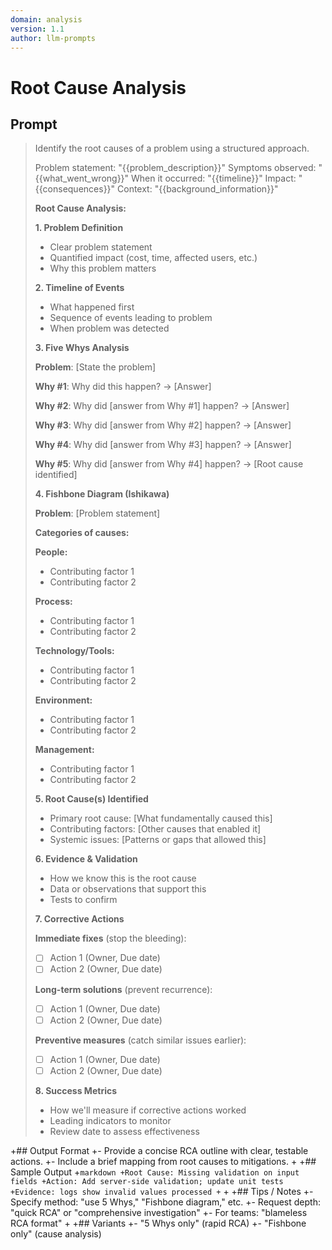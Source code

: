 ```yaml
---
domain: analysis
version: 1.1
author: llm-prompts
---
```


# Root Cause Analysis

## Prompt
> Identify the root causes of a problem using a structured approach.
>
> Problem statement: "{{problem_description}}"
> Symptoms observed: "{{what_went_wrong}}"
> When it occurred: "{{timeline}}"
> Impact: "{{consequences}}"
> Context: "{{background_information}}"
>
> **Root Cause Analysis:**
>
> **1. Problem Definition**
> - Clear problem statement
> - Quantified impact (cost, time, affected users, etc.)
> - Why this problem matters
> 
> **2. Timeline of Events**
> - What happened first
> - Sequence of events leading to problem
> - When problem was detected
> 
> **3. Five Whys Analysis**
> 
> **Problem**: [State the problem]
> 
> **Why #1**: Why did this happen?
> → [Answer]
> 
> **Why #2**: Why did [answer from Why #1] happen?
> → [Answer]
> 
> **Why #3**: Why did [answer from Why #2] happen?
> → [Answer]
> 
> **Why #4**: Why did [answer from Why #3] happen?
> → [Answer]
> 
> **Why #5**: Why did [answer from Why #4] happen?
> → [Root cause identified]
> 
> **4. Fishbone Diagram (Ishikawa)**
> 
> **Problem**: [Problem statement]
> 
> **Categories of causes:**
> 
> **People:**
> - Contributing factor 1
> - Contributing factor 2
> 
> **Process:**
> - Contributing factor 1
> - Contributing factor 2
> 
> **Technology/Tools:**
> - Contributing factor 1
> - Contributing factor 2
> 
> **Environment:**
> - Contributing factor 1
> - Contributing factor 2
> 
> **Management:**
> - Contributing factor 1
> - Contributing factor 2
> 
> **5. Root Cause(s) Identified**
> - Primary root cause: [What fundamentally caused this]
> - Contributing factors: [Other causes that enabled it]
> - Systemic issues: [Patterns or gaps that allowed this]
> 
> **6. Evidence & Validation**
> - How we know this is the root cause
> - Data or observations that support this
> - Tests to confirm
> 
> **7. Corrective Actions**
> 
> **Immediate fixes** (stop the bleeding):
> - [ ] Action 1 (Owner, Due date)
> - [ ] Action 2 (Owner, Due date)
> 
> **Long-term solutions** (prevent recurrence):
> - [ ] Action 1 (Owner, Due date)
> - [ ] Action 2 (Owner, Due date)
> 
> **Preventive measures** (catch similar issues earlier):
> - [ ] Action 1 (Owner, Due date)
> - [ ] Action 2 (Owner, Due date)
> 
> **8. Success Metrics**
> - How we'll measure if corrective actions worked
> - Leading indicators to monitor
> - Review date to assess effectiveness
> 
+## Output Format
+- Provide a concise RCA outline with clear, testable actions.
+- Include a brief mapping from root causes to mitigations.
+
+## Sample Output
+```markdown
+Root Cause: Missing validation on input fields
+Action: Add server-side validation; update unit tests
+Evidence: logs show invalid values processed
+```
+
+## Tips / Notes
+- Specify method: "use 5 Whys," "Fishbone diagram," etc.
+- Request depth: "quick RCA" or "comprehensive investigation"
+- For teams: "blameless RCA format"
+
+## Variants
+- "5 Whys only" (rapid RCA)
+- "Fishbone only" (cause analysis)
